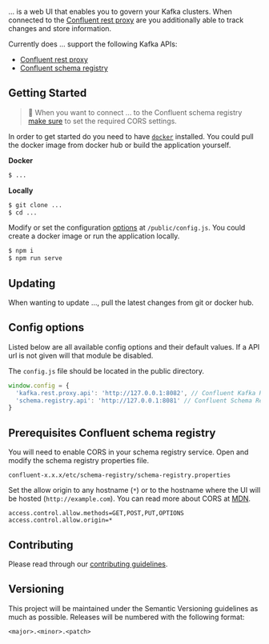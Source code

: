 ... is a web UI that enables you to govern your Kafka clusters. When connected to the [Confluent rest proxy](https://docs.confluent.io/current/kafka-rest/docs/intro.html) are you additionally able to track changes and store information.

Currently does ... support the following Kafka APIs:

- [Confluent rest proxy](https://docs.confluent.io/current/kafka-rest/docs/intro.html)
- [Confluent schema registry](https://docs.confluent.io/current/schema-registry/docs/index.html)

## Getting Started

> 🚧 When you want to connect ... to the Confluent schema registry [make sure](#prerequisites-confluent-schema-registry) to set the required CORS settings.

In order to get started do you need to have [`docker`](https://docs.docker.com/install/) installed.
You could pull the docker image from docker hub or build the application yourself.

**Docker**

```bash
$ ...
```

**Locally**

```bash
$ git clone ...
$ cd ...
```

Modify or set the configuration [options](#config-options) at `/public/config.js`.
You could create a docker image or run the application locally.

```bash
$ npm i
$ npm run serve
```

## Updating

When wanting to update ..., pull the latest changes from git or docker hub.

## Config options

Listed below are all available config options and their default values.
If a API url is not given will that module be disabled.

The `config.js` file should be located in the public directory.

```javascript
window.config = {
  'kafka.rest.proxy.api': 'http://127.0.0.1:8082', // Confluent Kafka REST Proxy
  'schema.registry.api': 'http://127.0.0.1:8081' // Confluent Schema Registry
}

```

## Prerequisites Confluent schema registry

You will need to enable CORS in your schema registry service.
Open and modify the schema registry properties file.

`confluent-x.x.x/etc/schema-registry/schema-registry.properties`

Set the allow origin to any hostname (`*`) or to the hostname where the UI will be hosted (`http://example.com`).
You can read more about CORS at [MDN](https://developer.mozilla.org/en-US/docs/Web/HTTP/CORS).

```
access.control.allow.methods=GET,POST,PUT,OPTIONS
access.control.allow.origin=*
```

## Contributing

Please read through our [contributing guidelines](./CONTRIBUTING.md).

## Versioning

This project will be maintained under the Semantic Versioning guidelines as much as possible. Releases will be numbered
with the following format:

`<major>.<minor>.<patch>`
